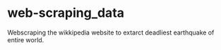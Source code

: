 # web-scraping_data

Webscraping the wikkipedia website to extarct deadliest earthquake of entire world.
